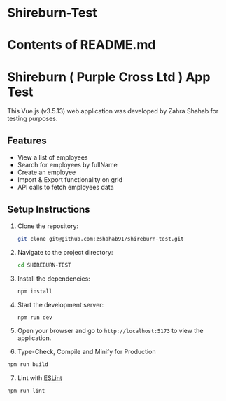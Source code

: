 # Shireburn-Test

# Contents of README.md

# Shireburn ( Purple Cross Ltd ) App Test

This Vue.js (v3.5.13) web application was developed by Zahra Shahab for testing purposes.

## Features

- View a list of employees
- Search for employees by fullName
- Create an employee
- Import & Export functionality on grid
- API calls to fetch employees data

## Setup Instructions

1. Clone the repository:

   ```bash
   git clone git@github.com:zshahab91/shireburn-test.git
   ```

2. Navigate to the project directory:

   ```bash
   cd SHIREBURN-TEST
   ```

3. Install the dependencies:

   ```bash
   npm install
   ```

4. Start the development server:

   ```bash
   npm run dev
   ```

5. Open your browser and go to `http://localhost:5173` to view the application.

6. Type-Check, Compile and Minify for Production

```sh
npm run build
```

7. Lint with [ESLint](https://eslint.org/)

```sh
npm run lint
```
